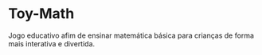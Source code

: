 # Toy-Math
Jogo educativo afim de ensinar matemática básica para crianças de forma mais interativa e divertida.

